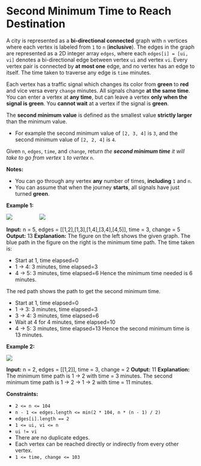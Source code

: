 # Second Minimum Time to Reach Destination

A city is represented as a **bi-directional connected** graph with `n` vertices where each vertex is labeled from `1` to `n` (**inclusive**). The edges in the graph are represented as a 2D integer array `edges`, where each `edges[i] = [ui, vi]` denotes a bi-directional edge between vertex `ui` and vertex `vi`. Every vertex pair is connected by **at most one** edge, and no vertex has an edge to itself. The time taken to traverse any edge is `time` minutes.

Each vertex has a traffic signal which changes its color from **green** to **red** and vice versa every `change` minutes. All signals change **at the same time**. You can enter a vertex at **any time**, but can leave a vertex **only when the signal is green**. You **cannot wait** at a vertex if the signal is **green**.

The **second minimum value** is defined as the smallest value **strictly larger** than the minimum value.

*   For example the second minimum value of `[2, 3, 4]` is `3`, and the second minimum value of `[2, 2, 4]` is `4`.

Given `n`, `edges`, `time`, and `change`, return _the **second minimum time** it will take to go from vertex_ `1` _to vertex_ `n`.

**Notes:**

*   You can go through any vertex **any** number of times, **including** `1` and `n`.
*   You can assume that when the journey **starts**, all signals have just turned **green**.

**Example 1:**

![](https://assets.leetcode.com/uploads/2021/09/29/e1.png)        ![](https://assets.leetcode.com/uploads/2021/09/29/e2.png)

**Input:** n = 5, edges = \[\[1,2\],\[1,3\],\[1,4\],\[3,4\],\[4,5\]\], time = 3, change = 5
**Output:** 13
**Explanation:**
The figure on the left shows the given graph.
The blue path in the figure on the right is the minimum time path.
The time taken is:
- Start at 1, time elapsed=0
- 1 -> 4: 3 minutes, time elapsed=3
- 4 -> 5: 3 minutes, time elapsed=6
Hence the minimum time needed is 6 minutes.

The red path shows the path to get the second minimum time.
- Start at 1, time elapsed=0
- 1 -> 3: 3 minutes, time elapsed=3
- 3 -> 4: 3 minutes, time elapsed=6
- Wait at 4 for 4 minutes, time elapsed=10
- 4 -> 5: 3 minutes, time elapsed=13
Hence the second minimum time is 13 minutes.      

**Example 2:**

![](https://assets.leetcode.com/uploads/2021/09/29/eg2.png)

**Input:** n = 2, edges = \[\[1,2\]\], time = 3, change = 2
**Output:** 11
**Explanation:**
The minimum time path is 1 -> 2 with time = 3 minutes.
The second minimum time path is 1 -> 2 -> 1 -> 2 with time = 11 minutes.

**Constraints:**

*   `2 <= n <= 104`
*   `n - 1 <= edges.length <= min(2 * 104, n * (n - 1) / 2)`
*   `edges[i].length == 2`
*   `1 <= ui, vi <= n`
*   `ui != vi`
*   There are no duplicate edges.
*   Each vertex can be reached directly or indirectly from every other vertex.
*   `1 <= time, change <= 103`
